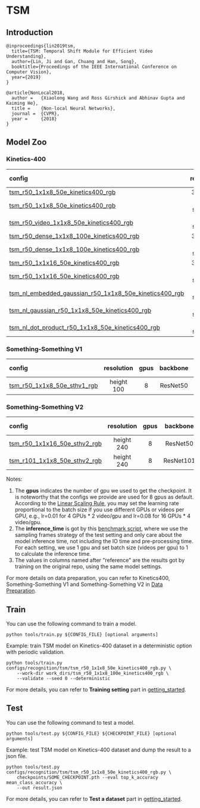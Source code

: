 # TSM

## Introduction
```
@inproceedings{lin2019tsm,
  title={TSM: Temporal Shift Module for Efficient Video Understanding},
  author={Lin, Ji and Gan, Chuang and Han, Song},
  booktitle={Proceedings of the IEEE International Conference on Computer Vision},
  year={2019}
}

@article{NonLocal2018,
  author =   {Xiaolong Wang and Ross Girshick and Abhinav Gupta and Kaiming He},
  title =    {Non-local Neural Networks},
  journal =  {CVPR},
  year =     {2018}
}
```

## Model Zoo

### Kinetics-400

|config | resolution | gpus | backbone | pretrain | top1 acc| top5 acc | reference top1 acc | reference top5 acc | inference_time(video/s) | gpu_mem(M)| ckpt | log| json|
|:--|:--:|:--:|:--:|:--:|:--:|:--:|:--:|:--:|:--:|:--:|:--:|:--:|:--:|
|[tsm_r50_1x1x8_50e_kinetics400_rgb](/configs/recognition/tsm/tsm_r50_1x1x8_50e_kinetics400_rgb.py) |340x256|8| ResNet50| ImageNet |70.24|89.56|[70.36](https://github.com/mit-han-lab/temporal-shift-module/blob/8d53d6fda40bea2f1b37a6095279c4b454d672bd/scripts/train_tsm_kinetics_rgb_8f.sh)|[89.49](https://github.com/mit-han-lab/temporal-shift-module/blob/8d53d6fda40bea2f1b37a6095279c4b454d672bd/scripts/train_tsm_kinetics_rgb_8f.sh)|74.0 (8x1 frames)| 7079 | [ckpt](https://openmmlab.oss-accelerate.aliyuncs.com/mmaction/recognition/tsm/tsm_r50_1x1x8_50e_kinetics400_rgb/tsm_r50_1x1x8_50e_kinetics400_rgb_20200607-af7fb746.pth) | [log](https://openmmlab.oss-accelerate.aliyuncs.com/mmaction/recognition/tsm/tsm_r50_1x1x8_50e_kinetics400_rgb/20200607_211800.log)| [json](https://openmmlab.oss-accelerate.aliyuncs.com/mmaction/recognition/tsm/tsm_r50_1x1x8_50e_kinetics400_rgb/20200607_211800.log.json)|
|[tsm_r50_1x1x8_50e_kinetics400_rgb](/configs/recognition/tsm/tsm_r50_1x1x8_50e_kinetics400_rgb.py) |short-side 256|8| ResNet50| ImageNet |70.59|89.52|x|x|x|7079|[ckpt](https://openmmlab.oss-accelerate.aliyuncs.com/mmaction/recognition/tsm/tsm_r50_256p_1x1x8_50e_kinetics400_rgb/tsm_r50_256p_1x1x8_50e_kinetics400_rgb_20200726-020785e2.pth)|[log](https://openmmlab.oss-accelerate.aliyuncs.com/mmaction/recognition/tsm/tsm_r50_256p_1x1x8_50e_kinetics400_rgb/20200725_031623.log)|[json](https://openmmlab.oss-accelerate.aliyuncs.com/mmaction/recognition/tsm/tsm_r50_256p_1x1x8_50e_kinetics400_rgb/20200725_031623.log.json)|
|[tsm_r50_video_1x1x8_50e_kinetics400_rgb](/configs/recognition/tsm/tsm_r50_video_1x1x8_50e_kinetics400_rgb.py) |short-side 256|8| ResNet50| ImageNet |70.25|89.66|[70.36](https://github.com/mit-han-lab/temporal-shift-module/blob/8d53d6fda40bea2f1b37a6095279c4b454d672bd/scripts/train_tsm_kinetics_rgb_8f.sh)|[89.49](https://github.com/mit-han-lab/temporal-shift-module/blob/8d53d6fda40bea2f1b37a6095279c4b454d672bd/scripts/train_tsm_kinetics_rgb_8f.sh)|74.0 (8x1 frames)| 7077 | [ckpt]( https://openmmlab.oss-accelerate.aliyuncs.com/mmaction/recognition/tsm/tsm_r50_video_1x1x8_100e_kinetics400_rgb/tsm_r50_video_1x1x8_100e_kinetics400_rgb_20200702-a77f4328.pth) | [log](https://openmmlab.oss-accelerate.aliyuncs.com/mmaction/recognition/tsm/tsm_r50_video_1x1x8_100e_kinetics400_rgb/tsm_r50_video_2d_1x1x8_50e_kinetics400_rgb.log)| [json](https://openmmlab.oss-accelerate.aliyuncs.com/mmaction/recognition/tsm/tsm_r50_video_1x1x8_100e_kinetics400_rgb/tsm_r50_video_2d_1x1x8_50e_kinetics400_rgb.log.json)|
|[tsm_r50_dense_1x1x8_100e_kinetics400_rgb](/configs/recognition/tsm/tsm_r50_dense_1x1x8_100e_kinetics400_rgb.py) |340x256|8x4| ResNet50 | ImageNet|72.9|90.44|[72.22](https://github.com/mit-han-lab/temporal-shift-module/tree/8d53d6fda40bea2f1b37a6095279c4b454d672bd#dense-sample)|[90.37](https://github.com/mit-han-lab/temporal-shift-module/tree/8d53d6fda40bea2f1b37a6095279c4b454d672bd#dense-sample)|11.5 (8x10 frames)| 7079 | [ckpt](https://openmmlab.oss-accelerate.aliyuncs.com/mmaction/recognition/tsm/tsm_r50_dense_1x1x8_100e_kinetics400_rgb/tsm_r50_dense_1x1x8_100e_kinetics400_rgb_20200626-91a54551.pth) | [log](https://openmmlab.oss-accelerate.aliyuncs.com/mmaction/recognition/tsm/tsm_r50_dense_1x1x8_100e_kinetics400_rgb/20200626_213415.log)| [json](https://openmmlab.oss-accelerate.aliyuncs.com/mmaction/recognition/tsm/tsm_r50_dense_1x1x8_100e_kinetics400_rgb/20200626_213415.log.json)|
|[tsm_r50_dense_1x1x8_100e_kinetics400_rgb](/configs/recognition/tsm/tsm_r50_dense_1x1x8_100e_kinetics400_rgb.py) |short-side 256|8| ResNet50 | ImageNet|73.38|91.02|x|x|x|7079|[ckpt](https://openmmlab.oss-accelerate.aliyuncs.com/mmaction/recognition/tsm/tsm_r50_dense_256p_1x1x8_100e_kinetics400_rgb/tsm_r50_dense_256p_1x1x8_100e_kinetics400_rgb_20200727-e1e0c785.pth)|[log](https://openmmlab.oss-accelerate.aliyuncs.com/mmaction/recognition/tsm/tsm_r50_dense_256p_1x1x8_100e_kinetics400_rgb/20200725_032043.log)|[json](https://openmmlab.oss-accelerate.aliyuncs.com/mmaction/recognition/tsm/tsm_r50_dense_256p_1x1x8_100e_kinetics400_rgb/20200725_032043.log.json)|
|[tsm_r50_1x1x16_50e_kinetics400_rgb](/configs/recognition/tsm/tsm_r50_1x1x16_50e_kinetics400_rgb.py) |340x256|8| ResNet50| ImageNet |71.69|90.4|[70.67](https://github.com/mit-han-lab/temporal-shift-module/blob/8d53d6fda40bea2f1b37a6095279c4b454d672bd/scripts/train_tsm_kinetics_rgb_16f.sh)|[89.98](https://github.com/mit-han-lab/temporal-shift-module/blob/8d53d6fda40bea2f1b37a6095279c4b454d672bd/scripts/train_tsm_kinetics_rgb_16f.sh)|47.0 (16x1 frames)| 10404  | [ckpt](https://openmmlab.oss-accelerate.aliyuncs.com/mmaction/recognition/tsm/tsm_r50_1x1x16_50e_kinetics400_rgb/tsm_r50_1x1x16_50e_kinetics400_rgb_20200607-f731bffc.pth) | [log](https://openmmlab.oss-accelerate.aliyuncs.com/mmaction/recognition/tsm/tsm_r50_1x1x16_50e_kinetics400_rgb/20200607_221310.log)| [json](https://openmmlab.oss-accelerate.aliyuncs.com/mmaction/recognition/tsm/tsm_r50_1x1x16_50e_kinetics400_rgb/20200607_221310.log.json)|
|[tsm_r50_1x1x16_50e_kinetics400_rgb](/configs/recognition/tsm/tsm_r50_1x1x16_50e_kinetics400_rgb.py) |short-side 256|8| ResNet50| ImageNet |72.01|90.57|x|x|x|10398|[ckpt](https://openmmlab.oss-accelerate.aliyuncs.com/mmaction/recognition/tsm/tsm_r50_256p_1x1x16_50e_kinetics400_rgb/tsm_r50_256p_1x1x16_50e_kinetics400_rgb_20200727-b414aa3c.pth)|[log](https://openmmlab.oss-accelerate.aliyuncs.com/mmaction/recognition/tsm/tsm_r50_256p_1x1x16_50e_kinetics400_rgb/20200725_031232.log)|[json](https://openmmlab.oss-accelerate.aliyuncs.com/mmaction/recognition/tsm/tsm_r50_256p_1x1x16_50e_kinetics400_rgb/20200725_031232.log.json)|
|[tsm_nl_embedded_gaussian_r50_1x1x8_50e_kinetics400_rgb](/configs/recognition/tsm/tsm_nl_embedded_gaussian_r50_1x1x8_50e_kinetics400_rgb.py)|short-side 320|8x4| ResNet50| ImageNet |72.03|90.25|71.81|90.36|x|8931|[ckpt](https://openmmlab.oss-accelerate.aliyuncs.com/mmaction/recognition/tsm/tsm_nl_embedded_gaussian_r50_1x1x8_50e_kinetics400_rgb/tsm_nl_embedded_gaussian_r50_1x1x8_50e_kinetics400_rgb_20200724-f00f1336.pth)|[log](https://openmmlab.oss-accelerate.aliyuncs.com/mmaction/recognition/tsm/tsm_nl_embedded_gaussian_r50_1x1x8_50e_kinetics400_rgb/20200724_120023.log)|[json](https://openmmlab.oss-accelerate.aliyuncs.com/mmaction/recognition/tsm/tsm_nl_embedded_gaussian_r50_1x1x8_50e_kinetics400_rgb/20200724_120023.log.json)|
|[tsm_nl_gaussian_r50_1x1x8_50e_kinetics400_rgb](/configs/recognition/tsm/tsm_nl_gaussian_r50_1x1x8_50e_kinetics400_rgb.py)|short-side 320|8x4| ResNet50| ImageNet |70.70|89.90|x|x|x|10125|[ckpt](https://openmmlab.oss-accelerate.aliyuncs.com/mmaction/recognition/tsm/tsm_nl_gaussian_r50_1x1x8_50e_kinetics400_rgb/tsm_nl_gaussian_r50_1x1x8_50e_kinetics400_rgb_20200816-b93fd297.pth)|[log](https://openmmlab.oss-accelerate.aliyuncs.com/mmaction/recognition/tsm/tsm_nl_gaussian_r50_1x1x8_50e_kinetics400_rgb/20200815_210253.log)|[json](https://openmmlab.oss-accelerate.aliyuncs.com/mmaction/recognition/tsm/tsm_nl_gaussian_r50_1x1x8_50e_kinetics400_rgb/20200815_210253.log.json)|
|[tsm_nl_dot_product_r50_1x1x8_50e_kinetics400_rgb](/configs/recognition/tsm/tsm_nl_dot_product_r50_1x1x8_50e_kinetics400_rgb.py)|short-side 320|8x4|ResNet50| ImageNet |71.60|90.34|x|x|x|8358|[ckpt](https://openmmlab.oss-accelerate.aliyuncs.com/mmaction/recognition/tsm/tsm_nl_dot_product_r50_1x1x8_50e_kinetics400_rgb/tsm_nl_dot_product_r50_1x1x8_50e_kinetics400_rgb_20200724-d8ad84d2.pth)|[log](https://openmmlab.oss-accelerate.aliyuncs.com/mmaction/recognition/tsm/tsm_nl_dot_product_r50_1x1x8_50e_kinetics400_rgb/20200723_220442.log)|[json](https://openmmlab.oss-accelerate.aliyuncs.com/mmaction/recognition/tsm/tsm_nl_dot_product_r50_1x1x8_50e_kinetics400_rgb/20200723_220442.log.json)|

### Something-Something V1

|config | resolution | gpus | backbone| pretrain | top1 acc| top5 acc | reference top1 acc | reference top5 acc | gpu_mem(M)  | ckpt | log| json|
|:--|:--:|:--:|:--:|:--:|:--:|:--:|:--:|:--:|:--:|:--:|:--:|:--:|
|[tsm_r50_1x1x8_50e_sthv1_rgb](/configs/recognition/tsm/tsm_r50_1x1x8_50e_sthv1_rgb.py) |height 100|8| ResNet50 | ImageNet|44.62|75.51|[42.08](https://github.com/mit-han-lab/temporal-shift-module/tree/8d53d6fda40bea2f1b37a6095279c4b454d672bd#training)|[72.66](https://github.com/mit-han-lab/temporal-shift-module/tree/8d53d6fda40bea2f1b37a6095279c4b454d672bd#training)| 7077| [ckpt](https://openmmlab.oss-accelerate.aliyuncs.com/mmaction/recognition/tsm/tsm_r50_1x1x8_50e_sthv1_rgb/tsm_r50_1x1x8_50e_sthv1_rgb_20200616-3417f361.pth) | [log](https://openmmlab.oss-accelerate.aliyuncs.com/mmaction/recognition/tsm/tsm_r50_1x1x8_50e_sthv1_rgb/20200616_022852.log)| [json](https://openmmlab.oss-accelerate.aliyuncs.com/mmaction/recognition/tsm/tsm_r50_1x1x8_50e_sthv1_rgb/20200616_022852.log.json)|

### Something-Something V2

|config | resolution | gpus | backbone | pretrain| top1 acc| top5 acc |  reference top1 acc | reference top5 acc | gpu_mem(M)  | ckpt | log| json|
|:--|:--:|:--:|:--:|:--:|:--:|:--:|:--:|:--:|:--:|:--:|:--:|:--:|
|[tsm_r50_1x1x16_50e_sthv2_rgb](/configs/recognition/tsm/tsm_r50_1x1x16_50e_sthv2_rgb.py) |height 240|8| ResNet50| ImageNet |57.68 |83.65 |[56.57](https://github.com/mit-han-lab/temporal-shift-module/tree/8d53d6fda40bea2f1b37a6095279c4b454d672bd#training)|[84.30](https://github.com/mit-han-lab/temporal-shift-module/tree/8d53d6fda40bea2f1b37a6095279c4b454d672bd#training)| 10400| [ckpt](https://openmmlab.oss-accelerate.aliyuncs.com/mmaction/recognition/tsm/tsm_r50_1x1x16_50e_sthv2_rgb/tsm_r50_1x1x16_50e_sthv2_rgb_20200621-60ff441a.pth) | [log](https://openmmlab.oss-accelerate.aliyuncs.com/mmaction/recognition/tsm/tsm_r50_1x1x16_50e_sthv2_rgb/20200621_101921.log)| [json](https://openmmlab.oss-accelerate.aliyuncs.com/mmaction/recognition/tsm/tsm_r50_1x1x16_50e_sthv2_rgb/20200621_101921.log.json)|
|[tsm_r101_1x1x8_50e_sthv2_rgb](/configs/recognition/tsm/tsm_r101_1x1x8_50e_sthv2_rgb.py) |height 240|8| ResNet101 | ImageNet|59.12|85.74|[59.20](https://github.com/mit-han-lab/temporal-shift-module/tree/8d53d6fda40bea2f1b37a6095279c4b454d672bd#training)|[85.27](https://github.com/mit-han-lab/temporal-shift-module/tree/8d53d6fda40bea2f1b37a6095279c4b454d672bd#training)| 9784 | [ckpt](https://openmmlab.oss-accelerate.aliyuncs.com/mmaction/recognition/tsm/tsm_r101_1x1x8_50e_sthv2_rgb/tsm_r101_1x1x8_50e_sthv2_rgb_20200625-df82f5e6.pth) | [log](https://openmmlab.oss-accelerate.aliyuncs.com/mmaction/recognition/tsm/tsm_r101_1x1x8_50e_sthv2_rgb/20200625_224131.log)| [json](https://openmmlab.oss-accelerate.aliyuncs.com/mmaction/recognition/tsm/tsm_r101_1x1x8_50e_sthv2_rgb/20200625_224131.log.json)|

Notes:
1. The **gpus** indicates the number of gpu we used to get the checkpoint. It is noteworthy that the configs we provide are used for 8 gpus as default.
According to the [Linear Scaling Rule](https://arxiv.org/abs/1706.02677), you may set the learning rate proportional to the batch size if you use different GPUs or videos per GPU,
e.g., lr=0.01 for 4 GPUs * 2 video/gpu and lr=0.08 for 16 GPUs * 4 video/gpu.
2. The **inference_time** is got by this [benchmark script](/tools/analysis/benchmark.py), where we use the sampling frames strategy of the test setting and only care about the model inference time,
not including the IO time and pre-processing time. For each setting, we use 1 gpu and set batch size (videos per gpu) to 1 to calculate the inference time.
3. The values in columns named after "reference" are the results got by training on the original repo, using the same model settings.

For more details on data preparation, you can refer to Kinetics400, Something-Something V1 and Something-Something V2 in [Data Preparation](/docs/data_preparation.md).

## Train
You can use the following command to train a model.
```shell
python tools/train.py ${CONFIG_FILE} [optional arguments]
```

Example: train TSM model on Kinetics-400 dataset in a deterministic option with periodic validation.
```shell
python tools/train.py configs/recognition/tsm/tsm_r50_1x1x8_50e_kinetics400_rgb.py \
    --work-dir work_dirs/tsm_r50_1x1x8_100e_kinetics400_rgb \
    --validate --seed 0 --deterministic
```

For more details, you can refer to **Training setting** part in [getting_started](/docs/getting_started.md#training-setting).

## Test
You can use the following command to test a model.
```shell
python tools/test.py ${CONFIG_FILE} ${CHECKPOINT_FILE} [optional arguments]
```

Example: test TSM model on Kinetics-400 dataset and dump the result to a json file.
```shell
python tools/test.py configs/recognition/tsm/tsm_r50_1x1x8_50e_kinetics400_rgb.py \
    checkpoints/SOME_CHECKPOINT.pth --eval top_k_accuracy mean_class_accuracy \
    --out result.json
```

For more details, you can refer to **Test a dataset** part in [getting_started](/docs/getting_started.md#test-a-dataset).
